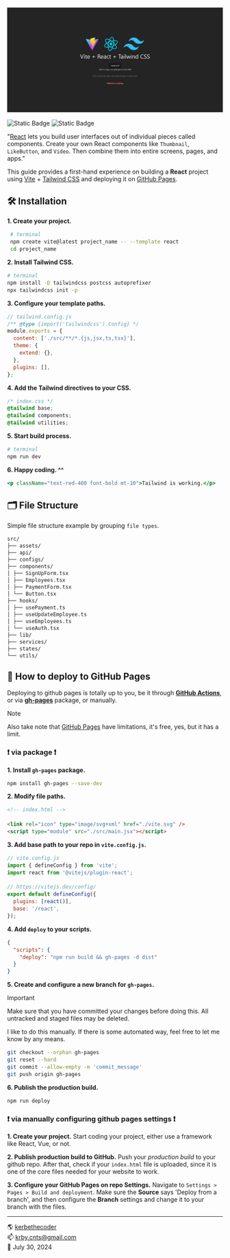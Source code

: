![image](./public/snap.png)

![Static Badge](https://img.shields.io/badge/react-v18%2e3%2e1-58c4dc) ![Static Badge](https://img.shields.io/badge/tailwindcss-v3%2e4%2e7-38bdf8)

"[React](https://react.dev/) lets you build user interfaces out of individual pieces called components. Create your own React components like `Thumbnail`, `LikeButton`, and `Video`. Then combine them into entire screens, pages, and apps."

This guide provides a first-hand experience on building a **React** project using [Vite](https://vitejs.dev/guide/#scaffolding-your-first-vite-project) + [Tailwind CSS](https://tailwindcss.com/) and deploying it on [GitHub Pages](https://pages.github.com/).

## 🛠️ Installation

**1. Create your project.**

```bash
 # terminal
 npm create vite@latest project_name -- --template react
 cd project_name
```

**2. Install Tailwind CSS.**

```bash
# terminal
npm install -D tailwindcss postcss autoprefixer
npx tailwindcss init -p
```

**3. Configure your template paths.**

```js
// tailwind.config.js
/** @type {import('tailwindcss').Config} */
module.exports = {
  content: ['./src/**/*.{js,jsx,ts,tsx}'],
  theme: {
    extend: {},
  },
  plugins: [],
};
```

**4. Add the Tailwind directives to your CSS.**

```css
/* index.css */
@tailwind base;
@tailwind components;
@tailwind utilities;
```

**5. Start build process.**

```bash
# terminal
npm run dev
```

**6. Happy coding. ^^**

```jsx
<p className="text-red-400 font-bold mt-10">Tailwind is working.</p>
```

## 🗂️ File Structure

Simple file structure example by grouping `file types`.

```
src/
├── assets/
├── api/
├── configs/
├── components/
│ ├── SignUpForm.tsx
│ ├── Employees.tsx
│ ├── PaymentForm.tsx
│ └── Button.tsx
├── hooks/
│ ├── usePayment.ts
│ ├── useUpdateEmployee.ts
│ ├── useEmployees.ts
│ └── useAuth.tsx
├── lib/
├── services/
├── states/
└── utils/
```

## 🛫 How to deploy to GitHub Pages

Deploying to github pages is totally up to you, be it through **[GitHub Actions](https://docs.github.com/en/actions/deployment/about-deployments/deploying-with-github-actions)**, or via **[gh-pages](https://www.npmjs.com/package/gh-pages)** package, or manually.

> [!NOTE]
>
> Also take note that [GitHub Pages](https://pages.github.com/) have limitations, it's free, yes, but it has a limit.

### ❗ via package ❗

**1. Install `gh-pages` package.**

```bash
npm install gh-pages --save-dev
```

**2. Modify file paths.**

```html
<!-- index.html -->

<link rel="icon" type="image/svg+xml" href="./vite.svg" />
<script type="module" src="./src/main.jsx"></script>
```

**3. Add base path to your repo in `vite.config.js`.**

```js
// vite.config.js
import { defineConfig } from 'vite';
import react from '@vitejs/plugin-react';

// https://vitejs.dev/config/
export default defineConfig({
  plugins: [react()],
  base: '/react',
});
```

**4. Add `deploy` to your scripts.**

```json
{
  "scripts": {
    "deploy": "npm run build && gh-pages -d dist"
  }
}
```

**5. Create and configure a new branch for `gh-pages`.**

> [!IMPORTANT]
>
> Make sure that you have committed your changes before doing this. All untracked and staged files may be deleted.
>
> I like to do this manually. If there is some automated way, feel free to let me know by any means.

```bash
git checkout --orphan gh-pages
git reset --hard
git commit --allow-empty -m 'commit_message'
git push origin gh-pages
```

**6. Publish the production build.**

```bash
npm run deploy
```

### ❗ via manually configuring github pages settings ❗

**1. Create your project.**
Start coding your project, either use a framework like React, Vue, or not.

**2. Publish production build to GitHub.**
Push your _production build_ to your github repo. After that, check if your `index.html` file is uploaded, since it is one of the core files needed for your website to work.

**3. Configure your GitHub Pages on repo Settings.**
Navigate to `Settings > Pages > Build and deployment`. Make sure the **Source** says 'Deploy from a branch', and then configure the **Branch** settings and change it to your branch with the files.

---

🌎 [kerbethecoder](https://kerbethecoder.com/)  
📫 krby.cnts@gmail.com  
📌 July 30, 2024
